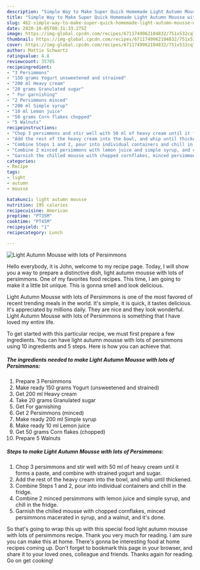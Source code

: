 ```yaml
---
description: "Simple Way to Make Super Quick Homemade Light Autumn Mousse with lots of Persimmons"
title: "Simple Way to Make Super Quick Homemade Light Autumn Mousse with lots of Persimmons"
slug: 462-simple-way-to-make-super-quick-homemade-light-autumn-mousse-with-lots-of-persimmons
date: 2020-10-05T00:31:33.275Z
image: https://img-global.cpcdn.com/recipes/6711749962104832/751x532cq70/light-autumn-mousse-with-lots-of-persimmons-recipe-main-photo.jpg
thumbnail: https://img-global.cpcdn.com/recipes/6711749962104832/751x532cq70/light-autumn-mousse-with-lots-of-persimmons-recipe-main-photo.jpg
cover: https://img-global.cpcdn.com/recipes/6711749962104832/751x532cq70/light-autumn-mousse-with-lots-of-persimmons-recipe-main-photo.jpg
author: Mattie Schwartz
ratingvalue: 4.8
reviewcount: 35705
recipeingredient:
- "3 Persimmons"
- "150 grams Yogurt unsweetened and strained"
- "200 ml Heavy cream"
- "20 grams Granulated sugar"
- " For garnishing"
- "2 Persimmons minced"
- "200 ml Simple syrup"
- "10 ml Lemon juice"
- "50 grams Corn flakes chopped"
- "5 Walnuts"
recipeinstructions:
- "Chop 3 persimmons and stir well with 50 ml of heavy cream until it forms a paste, and combine with strained yogurt and sugar."
- "Add the rest of the heavy cream into the bowl, and whip until thickened."
- "Combine Steps 1 and 2, pour into individual containers and chill in the fridge."
- "Combine 2 minced persimmons with lemon juice and simple syrup, and chill in the fridge."
- "Garnish the chilled mousse with chopped cornflakes, minced persimmons macerated in syrup, and a walnut, and it&#39;s done."
categories:
- Recipe
tags:
- light
- autumn
- mousse

katakunci: light autumn mousse 
nutrition: 195 calories
recipecuisine: American
preptime: "PT35M"
cooktime: "PT45M"
recipeyield: "1"
recipecategory: Lunch

---
```



![Light Autumn Mousse with lots of Persimmons](https://img-global.cpcdn.com/recipes/6711749962104832/751x532cq70/light-autumn-mousse-with-lots-of-persimmons-recipe-main-photo.jpg)

Hello everybody, it is John, welcome to my recipe page. Today, I will show you a way to prepare a distinctive dish, light autumn mousse with lots of persimmons. One of my favorites food recipes. This time, I am going to make it a little bit unique. This is gonna smell and look delicious.



Light Autumn Mousse with lots of Persimmons is one of the most favored of recent trending meals in the world. It's simple, it is quick, it tastes delicious. It's appreciated by millions daily. They are nice and they look wonderful. Light Autumn Mousse with lots of Persimmons is something that I have loved my entire life.


To get started with this particular recipe, we must first prepare a few ingredients. You can have light autumn mousse with lots of persimmons using 10 ingredients and 5 steps. Here is how you can achieve that.

<!--inarticleads1-->

##### The ingredients needed to make Light Autumn Mousse with lots of Persimmons:

1. Prepare 3 Persimmons
1. Make ready 150 grams Yogurt (unsweetened and strained)
1. Get 200 ml Heavy cream
1. Take 20 grams Granulated sugar
1. Get  For garnishing
1. Get 2 Persimmons (minced)
1. Make ready 200 ml Simple syrup
1. Make ready 10 ml Lemon juice
1. Get 50 grams Corn flakes (chopped)
1. Prepare 5 Walnuts




<!--inarticleads2-->

##### Steps to make Light Autumn Mousse with lots of Persimmons:

1. Chop 3 persimmons and stir well with 50 ml of heavy cream until it forms a paste, and combine with strained yogurt and sugar.
1. Add the rest of the heavy cream into the bowl, and whip until thickened.
1. Combine Steps 1 and 2, pour into individual containers and chill in the fridge.
1. Combine 2 minced persimmons with lemon juice and simple syrup, and chill in the fridge.
1. Garnish the chilled mousse with chopped cornflakes, minced persimmons macerated in syrup, and a walnut, and it&#39;s done.




So that's going to wrap this up with this special food light autumn mousse with lots of persimmons recipe. Thank you very much for reading. I am sure you can make this at home. There's gonna be interesting food at home recipes coming up. Don't forget to bookmark this page in your browser, and share it to your loved ones, colleague and friends. Thanks again for reading. Go on get cooking!

